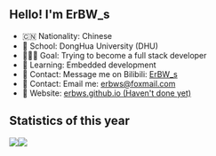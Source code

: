 ## Hello! I'm ErBW_s

<!--
**ErBWs/ErBWs** is a ✨ _special_ ✨ repository because its `README.md` (this file) appears on your GitHub profile.

Here are some ideas to get you started:

- 🔭 I’m currently working on ...
- 🌱 I’m currently learning ...
- 👯 I’m looking to collaborate on ...
- 🤔 I’m looking for help with ...
- 💬 Ask me about ...
- 📫 How to reach me: ...
- 😄 Pronouns: ...
- ⚡ Fun fact: ...
-->

- 🇨🇳 Nationality: Chinese
- 🏫 School:      DongHua University (DHU)
- 👨🏻‍💻 Goal:        Trying to become a full stack developer
- 🧐 Learning:    Embedded development
- 💬 Contact:     Message me on Bilibili: <a href="https://space.bilibili.com/28325282" target="_blank">ErBW_s</a>
- 💬 Contact:     Email me: erbws@foxmail.com
- 📑 Website:     <a href="https://erbws.github.io" target="_blank">erbws.github.io (Haven't done yet)</a>

## Statistics of this year

<p align="">
  <a height="137px">
  <a href="https://github.com/ErBWs">
    <img src="https://github-readme-stats.vercel.app/api?username=ErBWs&hide_title=true&hide_border=true&show_icons=true&include_all_commits=true&line_height=21&bg_color=0,EC6C6C,FFD479,FFFC79,73FA79&theme=graywhite&locale=en"/><img src="https://github-readme-stats.vercel.app/api/top-langs/?username=ErBWs&hide_border=true&layout=compact&langs_count=8&bg_color=0,EC6C6C,FFD479,FFFC79,73FA79&theme=graywhite&locale=en"/>
  </a>
</p>
